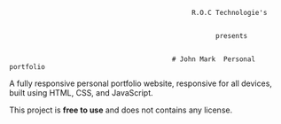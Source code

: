 
                                                                                 
                                                  R.O.C Technologie's
                                                  
                                                  
                                                        presents 
                                                  
                                             
                                             # John Mark  Personal portfolio

                                


A fully responsive personal portfolio website, responsive for all devices, built using HTML, CSS, and JavaScript.

This project is **free to use** and does not contains any license.


